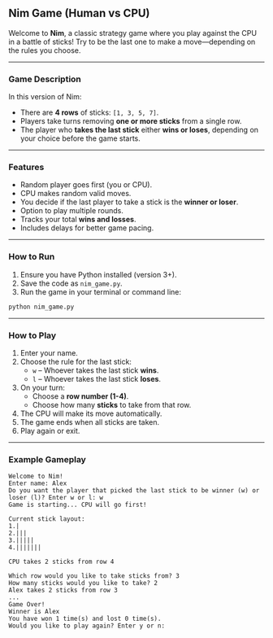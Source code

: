 ## Nim Game (Human vs CPU)

Welcome to **Nim**, a classic strategy game where you play against the CPU in a battle of sticks! Try to be the last one to make a move—depending on the rules you choose.

---

###  Game Description

In this version of Nim:

- There are **4 rows** of sticks: `[1, 3, 5, 7]`.
- Players take turns removing **one or more sticks** from a single row.
- The player who **takes the last stick** either **wins or loses**, depending on your choice before the game starts.

---

### Features

- Random player goes first (you or CPU).
- CPU makes random valid moves.
- You decide if the last player to take a stick is the **winner or loser**.
- Option to play multiple rounds.
- Tracks your total **wins and losses**.
- Includes delays for better game pacing.

---

###  How to Run

1. Ensure you have Python installed (version 3+).
2. Save the code as `nim_game.py`.
3. Run the game in your terminal or command line:

```bash
python nim_game.py
```

---

###  How to Play

1. Enter your name.
2. Choose the rule for the last stick:
   - `w` – Whoever takes the last stick **wins**.
   - `l` – Whoever takes the last stick **loses**.
3. On your turn:
   - Choose a **row number (1-4)**.
   - Choose how many **sticks** to take from that row.
4. The CPU will make its move automatically.
5. The game ends when all sticks are taken.
6. Play again or exit.

---

###  Example Gameplay

```
Welcome to Nim!
Enter name: Alex
Do you want the player that picked the last stick to be winner (w) or loser (l)? Enter w or l: w
Game is starting... CPU will go first!

Current stick layout:
1.| 
2.|||
3.|||||
4.|||||||

CPU takes 2 sticks from row 4

Which row would you like to take sticks from? 3
How many sticks would you like to take? 2
Alex takes 2 sticks from row 3
...
Game Over!
Winner is Alex
You have won 1 time(s) and lost 0 time(s).
Would you like to play again? Enter y or n:


